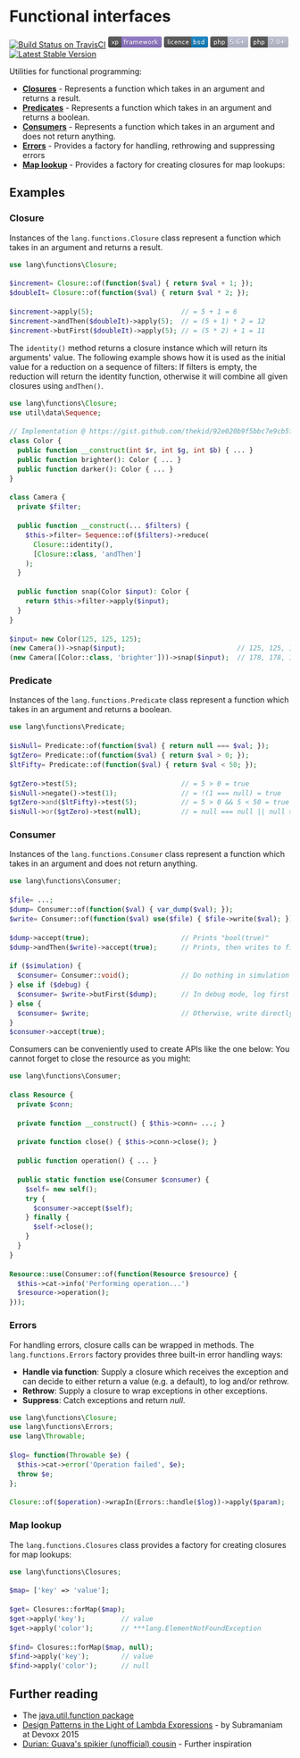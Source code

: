 Functional interfaces
=====================

[![Build Status on TravisCI](https://secure.travis-ci.org/xp-forge/functions.svg)](http://travis-ci.org/xp-forge/functions)
[![XP Framework Module](https://raw.githubusercontent.com/xp-framework/web/master/static/xp-framework-badge.png)](https://github.com/xp-framework/core)
[![BSD Licence](https://raw.githubusercontent.com/xp-framework/web/master/static/licence-bsd.png)](https://github.com/xp-framework/core/blob/master/LICENCE.md)
[![Required PHP 5.6+](https://raw.githubusercontent.com/xp-framework/web/master/static/php-5_6plus.png)](http://php.net/)
[![Supports PHP 7.0+](https://raw.githubusercontent.com/xp-framework/web/master/static/php-7_0plus.png)](http://php.net/)
[![Latest Stable Version](https://poser.pugx.org/xp-forge/functions/version.png)](https://packagist.org/packages/xp-forge/functions)

Utilities for functional programming:

* **[Closures](#closure)** - Represents a function which takes in an argument and returns a result.
* **[Predicates](#predicate)** - Represents a function which takes in an argument and returns a boolean.
* **[Consumers](#consumer)** - Represents a function which takes in an argument and does not return anything.
* **[Errors](#errors)** - Provides a factory for handling, rethrowing and suppressing errors
* **[Map lookup](#map-lookup)** - Provides a factory for creating closures for map lookups:

Examples
--------
### Closure
Instances of the `lang.functions.Closure` class represent a function which takes in an argument and returns a result.

```php
use lang\functions\Closure;

$increment= Closure::of(function($val) { return $val + 1; });
$doubleIt= Closure::of(function($val) { return $val * 2; });

$increment->apply(5);                      // = 5 + 1 = 6
$increment->andThen($doubleIt)->apply(5);  // = (5 + 1) * 2 = 12
$increment->butFirst($doubleIt)->apply(5); // = (5 * 2) + 1 = 11
```

The `identity()` method returns a closure instance which will return its arguments' value. The following example shows how it is used as the initial value for a reduction on a sequence of filters: If filters is empty, the reduction will return the identity function, otherwise it will combine all given closures using `andThen()`.

```php
use lang\functions\Closure;
use util\data\Sequence;

// Implementation @ https://gist.github.com/thekid/92e020b9f5bbc7e9cb5f
class Color {
  public function __construct(int $r, int $g, int $b) { ... }
  public function brighter(): Color { ... }
  public function darker(): Color { ... }
}

class Camera {
  private $filter;

  public function __construct(... $filters) {
    $this->filter= Sequence::of($filters)->reduce(
      Closure::identity(),
      [Closure::class, 'andThen']
    );
  }

  public function snap(Color $input): Color {
    return $this->filter->apply($input);
  }
}

$input= new Color(125, 125, 125);
(new Camera())->snap($input);                            // 125, 125, 125
(new Camera([Color::class, 'brighter']))->snap($input);  // 178, 178, 178
```

### Predicate
Instances of the `lang.functions.Predicate` class represent a function which takes in an argument and returns a boolean.

```php
use lang\functions\Predicate;

$isNull= Predicate::of(function($val) { return null === $val; });
$gtZero= Predicate::of(function($val) { return $val > 0; });
$ltFifty= Predicate::of(function($val) { return $val < 50; });

$gtZero->test(5);                          // = 5 > 0 = true
$isNull->negate()->test(1);                // = !(1 === null) = true
$gtZero->and($ltFifty)->test(5);           // = 5 > 0 && 5 < 50 = true
$isNull->or($gtZero)->test(null);          // = null === null || null > 0 = true
```

### Consumer
Instances of the `lang.functions.Consumer` class represent a function which takes in an argument and does not return anything.

```php
use lang\functions\Consumer;

$file= ...;
$dump= Consumer::of(function($val) { var_dump($val); });
$write= Consumer::of(function($val) use($file) { $file->write($val); });

$dump->accept(true);                       // Prints "bool(true)"
$dump->andThen($write)->accept(true);      // Prints, then writes to file

if ($simulation) {
  $consumer= Consumer::void();             // Do nothing in simulation
} else if ($debug) {
  $consumer= $write->butFirst($dump);      // In debug mode, log first
} else {
  $consumer= $write;                       // Otherwise, write directly
}
$consumer->accept(true);
```

Consumers can be conveniently used to create APIs like the one below: You cannot forget to close the resource as you might:

```php
use lang\functions\Consumer;

class Resource {
  private $conn;

  private function __construct() { $this->conn= ...; }

  private function close() { $this->conn->close(); }

  public function operation() { ... }

  public static function use(Consumer $consumer) {
    $self= new self();
    try {
      $consumer->accept($self);
    } finally {
      $self->close();
    }
  }
}

Resource::use(Consumer::of(function(Resource $resource) {
  $this->cat->info('Performing operation...')
  $resource->operation();
}));
```

### Errors
For handling errors, closure calls can be wrapped in methods. The `lang.functions.Errors` factory provides three built-in error handling ways:

* **Handle via function**: Supply a closure which receives the exception and can decide to either return a value (e.g. a default), to log and/or rethrow.
* **Rethrow**: Supply a closure to wrap exceptions in other exceptions.
* **Suppress**: Catch exceptions and return *null*.

```php
use lang\functions\Closure;
use lang\functions\Errors;
use lang\Throwable;

$log= function(Throwable $e) {
  $this->cat->error('Operation failed', $e);
  throw $e;
};

Closure::of($operation)->wrapIn(Errors::handle($log))->apply($param);
```

### Map lookup
The `lang.functions.Closures` class provides a factory for creating closures for map lookups:

```php
use lang\functions\Closures;

$map= ['key' => 'value'];

$get= Closures::forMap($map);
$get->apply('key');         // value
$get->apply('color');       // ***lang.ElementNotFoundException

$find= Closures::forMap($map, null);
$find->apply('key');        // value
$find->apply('color');      // null
```

Further reading
---------------
* The [java.util.function package](http://docs.oracle.com/javase/8/docs/api/java/util/function/package-summary.html)
* [Design Patterns in the Light of Lambda Expressions](https://www.youtube.com/watch?v=e4MT_OguDKg) - by Subramaniam at Devoxx 2015
* [Durian: Guava's spikier (unofficial) cousin](https://github.com/diffplug/durian) - Further inspiration